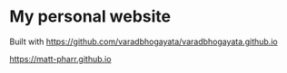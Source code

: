 # My personal website

Built with https://github.com/varadbhogayata/varadbhogayata.github.io

https://matt-pharr.github.io
